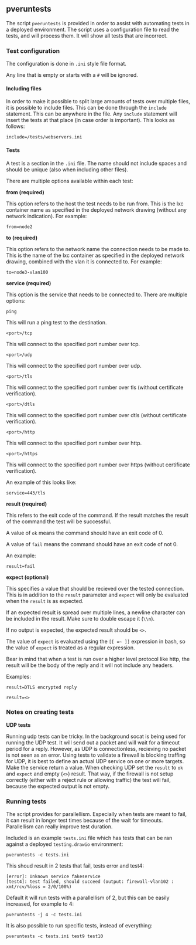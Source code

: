 ## pveruntests

The script ```pveruntests``` is provided in order to assist with automating tests in a deployed environment. The script uses a
configuration file to read the tests, and will process them. It will show all tests that are incorrect.

### Test configuration

The configuration is done in ```.ini``` style file format.

Any line that is empty or starts with a ```#``` will be ignored.

#### Including files

In order to make it possible to split large amounts of tests over multiple files, it is possible to include files. This can
be done through the ```include``` statement. This can be anywhere in the file. Any ```include``` statement will insert the
tests at that place (in case order is important). This looks as follows:

```
include=/tests/webservers.ini
```

#### Tests

A test is a section in the ```.ini``` file. The name should not include spaces and should be unique (also when including
other files).

There are multiple options available within each test:

**from (required)**

This option refers to the host the test needs to be run from. This is the lxc container name as specified in
the deployed network drawing (without any network indication).
For example:

```from=node2```

**to (required)**

This option refers to the network name the connection needs to be made to. This is the name of the lxc
container as specified in the deployed network drawing, combined with the vlan it is connected to.
For example:

```to=node3-vlan100```

**service (required)**

This option is the service that needs to be connected to. There are multiple options:

```ping```

This will run a ping test to the destination.

```<port>/tcp```

This will connect to the specified port number over tcp.

```<port>/udp```

This will connect to the specified port number over udp.

```<port>/tls```

This will connect to the specified port number over tls (without certificate verification).


```<port>/dtls```

This will connect to the specified port number over dtls (without certificate verification).

```<port>/http```

This will connect to the specified port number over http.

```<port>/https```

This will connect to the specified port number over https (without certificate verification).

An example of this looks like:

```service=443/tls```

**result (required)**

This refers to the exit code of the command. If the result matches the result of the command the test
will be successful.

A value of ```ok``` means the command should have an exit code of 0.

A value of ```fail``` means the command should have an exit code of not 0.

An example:

```result=fail```

**expect (optional)**

This specifies a value that should be recieved over the tested connection. This is in addition to the
```result``` parameter and ```expect``` will only be evaluated when the ```result``` is as expected.

If an expected result is spread over multiple lines, a newline character can be included in the result. Make
sure to double escape it (```\\n```).

If no output is expected, the expected result should be ```<>```.

The value of ```expect``` is evaluated using the ```[[ =~ ]]``` expression in bash, so
the value of ```expect``` is treated as a regular expression.

Bear in mind that when a test is run over a higher level protocol like http, the result will be the body
of the reply and it will not include any headers.

Examples:

```result=DTLS encrypted reply```

```result=<>```

### Notes on creating tests

**UDP tests**

Running udp tests can be tricky. In the background socat is being used for running the UDP test. It will
send out a packet and will wait for a timeout period for a reply. However, as UDP is connectionless,
recieving no packet is not seen as an error.
Using tests to validate a firewall is blocking traffing for UDP, it is best to define an actual UDP
service on one or more targets. Make the service return a value. When checking UDP set the ```result```
to ```ok``` and ```expect``` and empty (```<>```) result. That way, if  the firewall is not setup correctly
(either with a reject rule or allowing traffic) the test will fail, because the expected output is not
empty.

### Running tests

The script provides for parallellism. Especially when tests are meant to fail, it can result in longer test
times because of the wait for timeouts. Parallellism can really improve test duration.

Included is an example ```tests.ini``` file which has tests that can be ran against a deployed ```testing.drawio``` environment:

```
pveruntests -c tests.ini
```

This shoud result in 2 tests that fail, tests error and test4:

```
[error]: Unknown service fakeservice
[test4]: test failed, should succeed (output: firewall-vlan102 : xmt/rcv/%loss = 2/0/100%)
```

Default it will run tests with a parallellism of 2, but this can be easily increased, for example to 4:

```
pveruntests -j 4 -c tests.ini
```

It is also possible to run specific tests, instead of everything:

```
pveruntests -c tests.ini test9 test10
```

